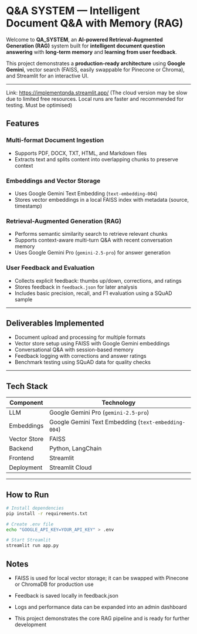 #  Q&A SYSTEM — Intelligent Document Q&A with Memory (RAG)

Welcome to **QA_SYSTEM**, an **AI-powered Retrieval-Augmented Generation (RAG)** system built for **intelligent document question answering** with **long-term memory** and **learning from user feedback**.

This project demonstrates a **production-ready architecture** using **Google Gemini**, vector search (FAISS, easily swappable for Pinecone or Chroma), and Streamlit for an interactive UI.

---
Link: https://implementqnda.streamlit.app/ (The cloud version may be slow due to limited free resources. Local runs are faster and recommended for testing. Must be optimised)
## Features

### Multi-format Document Ingestion
- Supports PDF, DOCX, TXT, HTML, and Markdown files  
- Extracts text and splits content into overlapping chunks to preserve context

### Embeddings and Vector Storage
- Uses Google Gemini Text Embedding (`text-embedding-004`)  
- Stores vector embeddings in a local FAISS index with metadata (source, timestamp)

### Retrieval-Augmented Generation (RAG)
- Performs semantic similarity search to retrieve relevant chunks  
- Supports context-aware multi-turn Q&A with recent conversation memory  
- Uses Google Gemini Pro (`gemini-2.5-pro`) for answer generation

### User Feedback and Evaluation
- Collects explicit feedback: thumbs up/down, corrections, and ratings  
- Stores feedback in `feedback.json` for later analysis  
- Includes basic precision, recall, and F1 evaluation using a SQuAD sample

---

## Deliverables Implemented
- Document upload and processing for multiple formats  
- Vector store setup using FAISS with Google Gemini embeddings  
- Conversational Q&A with session-based memory  
- Feedback logging with corrections and answer ratings  
- Benchmark testing using SQuAD data for quality checks

---

## Tech Stack

| Component       | Technology                             |
|-----------------|-----------------------------------------|
| LLM             | Google Gemini Pro (`gemini-2.5-pro`)    |
| Embeddings      | Google Gemini Text Embedding (`text-embedding-004`) |
| Vector Store    | FAISS                                   |
| Backend         | Python, LangChain                       |
| Frontend        | Streamlit                               |
| Deployment      | Streamlit Cloud                         |

---

##  How to Run

```bash
# Install dependencies
pip install -r requirements.txt

# Create .env file
echo "GOOGLE_API_KEY=YOUR_API_KEY" > .env

# Start Streamlit
streamlit run app.py
```
## Notes
- FAISS is used for local vector storage; it can be swapped with Pinecone or ChromaDB for production use

- Feedback is saved locally in feedback.json

- Logs and performance data can be expanded into an admin dashboard

- This project demonstrates the core RAG pipeline and is ready for further development
